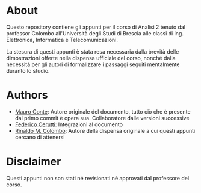 # About #
Questo repository contiene gli appunti per il corso di Analisi 2 tenuto dal professor Colombo all'Università degli Studi di Brescia alle classi di ing. Elettronica, Informatica e Telecomunicazioni.

La stesura di questi appunti è stata resa necessaria dalla brevità delle dimostrazioni offerte nella dispensa ufficiale del corso, nonché dalla necessità per gli autori di formalizzare i passaggi seguiti mentalmente duranto lo studio.

# Authors #
- [Mauro Conte](https://github.com/GoldMyr1994): Autore originale del documento, tutto ciò che è presente dal primo commit è opera sua. Collaboratore dalle versioni successive
- [Federico Cerutti](https://ceres-c.it): Integrazioni al documento
- [Rinaldo M. Colombo](http://rinaldo-colombo.unibs.it/): Autore della dispensa originale a cui questi appunti cercano di attenersi

# Disclaimer #
Questi appunti non son stati né revisionati né approvati dal professore del corso.